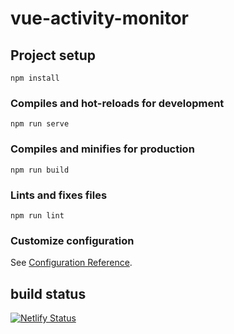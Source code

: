 # vue-activity-monitor

## Project setup
```
npm install
```

### Compiles and hot-reloads for development
```
npm run serve
```

### Compiles and minifies for production
```
npm run build
```

### Lints and fixes files
```
npm run lint
```

### Customize configuration
See [Configuration Reference](https://cli.vuejs.org/config/).

## build status 
[![Netlify Status](https://api.netlify.com/api/v1/badges/0725c399-1a27-483d-9f32-32b5a9aea3c4/deploy-status)](https://app.netlify.com/sites/affectionate-newton-7f2209/deploys)
